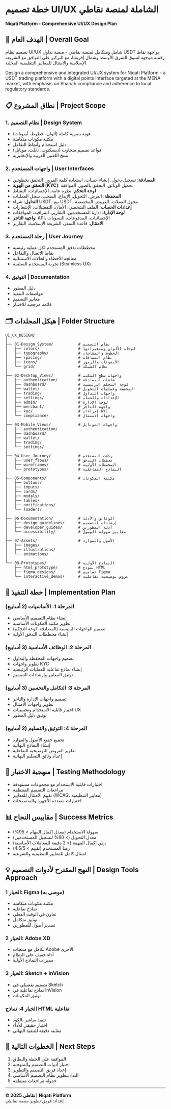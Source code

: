 # خطة تصميم UI/UX الشاملة لمنصة نقاطي
**Niqati Platform - Comprehensive UI/UX Design Plan**

## 🎯 الهدف العام | Overall Goal

تصميم نظام UI/UX شامل ومتكامل لمنصة نقاطي - منصة تداول USDT بواجهة نقاط رقمية موجهة لسوق الشرق الأوسط وشمال إفريقيا، مع التركيز على التوافق مع الشريعة الإسلامية والامتثال للمعايير التنظيمية المحلية.

Design a comprehensive and integrated UI/UX system for Niqati Platform - a USDT trading platform with a digital points interface targeted at the MENA market, with emphasis on Shariah compliance and adherence to local regulatory standards.

## 📋 نطاق المشروع | Project Scope

### 1. نظام التصميم | Design System
- هوية بصرية كاملة (ألوان، خطوط، أيقونات)
- مكتبة مكونات متكاملة
- دليل استخدام وأنماط التفاعل
- قواعد تصميم متجاوب (ديسكتوب، تابلت، موبايل)
- نسخ اللغتين العربية والإنجليزية

### 2. واجهات المستخدم | User Interfaces
- **المصادقة**: تسجيل دخول، إنشاء حساب، استعادة كلمة المرور، التحقق بخطوتين
- **التحقق من الهوية (KYC)**: تحميل الوثائق، التحقق بالصور، الموافقة
- **لوحة التحكم**: نظرة عامة، الإحصائيات، النشاط
- **المحفظة**: العرض، التحويل، الإيداع، السحب، سجل العمليات
- **التداول**: شراء USDT، بيع USDT، محول العملات، العروض المخصصة
- **إعدادات الحساب**: الملف الشخصي، الأمان، التفضيلات، الإشعارات
- **لوحة الإدارة**: إدارة المستخدمين، التقارير، المراقبة، الموافقات
- **واجهة التاجر**: API، الإحصائيات، المدفوعات، التسويات
- **الامتثال**: قاعدة السفر، الشريعة الإسلامية، التقارير

### 3. رحلة المستخدم | User Journey
- مخططات تدفق المستخدم لكل عملية رئيسية
- نقاط الاتصال والتفاعل
- معالجة الأخطاء والحالات الاستثنائية
- تجربة المستخدم السلسة (Seamless UX)

### 4. التوثيق | Documentation
- دليل المطور
- مواصفات التنفيذ
- معايير التصميم
- قائمة مرجعية للاختبار

## 🗂️ هيكل المجلدات | Folder Structure

```
UI_UX_DESIGN/
│
├── 01-Design_System/           # نظام التصميم
│   ├── colors/                 # لوحات الألوان ومتغيراتها
│   ├── typography/             # الخطوط والمقاسات
│   ├── spacing/                # نظام المسافات
│   ├── icons/                  # الأيقونات والرموز
│   └── grid/                   # نظام الشبكة
│
├── 02-Desktop_Views/           # واجهات سطح المكتب
│   ├── authentication/         # شاشات المصادقة
│   ├── dashboard/              # لوحة التحكم الرئيسية
│   ├── wallet/                 # المحفظة وعمليات التحويل
│   ├── trading/                # واجهات التداول
│   ├── settings/               # الإعدادات والحساب
│   ├── admin/                  # لوحة الإدارة
│   ├── merchant/               # واجهة التاجر
│   ├── kyc/                    # إجراءات KYC
│   └── compliance/             # واجهات الامتثال
│
├── 03-Mobile_Views/            # واجهات الموبايل
│   ├── authentication/
│   ├── dashboard/
│   ├── wallet/
│   ├── trading/
│   └── settings/
│
├── 04-User_Journey/            # رحلات المستخدم
│   ├── user_flows/             # مخططات التدفق
│   ├── wireframes/             # المخططات الأولية
│   └── prototypes/             # النماذج التفاعلية
│
├── 05-Components/              # مكتبة المكونات
│   ├── buttons/
│   ├── inputs/
│   ├── cards/
│   ├── modals/
│   ├── tables/
│   ├── notifications/
│   └── loaders/
│
├── 06-Documentation/           # الوثائق والأدلة
│   ├── design_guidelines/      # إرشادات التصميم
│   ├── developer_guides/       # أدلة المطورين
│   └── accessibility/          # معايير سهولة الوصول
│
├── 07-Assets/                  # الأصول والموارد
│   ├── images/
│   ├── illustrations/
│   └── animations/
│
└── 08-Prototypes/              # النماذج الأولية
    ├── html_prototype/         # نموذج HTML
    ├── figma_designs/          # تصاميم Figma
    └── interactive_demos/      # عروض توضيحية تفاعلية
```

## 🚀 خطة التنفيذ | Implementation Plan

### المرحلة 1: الأساسيات (2 أسابيع)
- إنشاء نظام التصميم الأساسي
- تطوير مكتبة المكونات الأساسية
- تصميم الواجهات الرئيسية (المصادقة، لوحة التحكم)
- إنشاء مخططات التدفق الأولية

### المرحلة 2: الوظائف الأساسية (3 أسابيع)
- تصميم واجهات المحفظة والتداول
- تطوير واجهات KYC
- إنشاء نماذج تفاعلية للعمليات الرئيسية
- توثيق المعايير وإرشادات التصميم

### المرحلة 3: التكامل والتحسين (3 أسابيع)
- تصميم واجهات الإدارة والتاجر
- تطوير واجهات الامتثال
- اختبار قابلية الاستخدام وتحسينات UX
- توثيق دليل المطور

### المرحلة 4: التوثيق والتسليم (2 أسابيع)
- تجميع جميع الأصول والموارد
- إنشاء النماذج النهائية
- تطوير العروض التوضيحية التفاعلية
- إعداد وثائق التسليم النهائية

## 🧪 منهجية الاختبار | Testing Methodology

- اختبارات قابلية الاستخدام مع مجموعات مستهدفة
- مراجعات التصميم المنتظمة
- تقييم الامتثال للمعايير (WCAG، معايير التنظيمية)
- اختبارات متعددة الأجهزة والمتصفحات

## 📊 مقاييس النجاح | Success Metrics

- سهولة الاستخدام (معدل إكمال المهام > 95%)
- معدل التحويل (> 60% لتسجيل المستخدمين)
- زمن إكمال المهمة (< 2 دقيقة للمعاملات الأساسية)
- رضا المستخدم (تقييم > 4.5/5)
- امتثال كامل للمعايير التنظيمية والشرعية

## 💡 النهج المقترح لأدوات التصميم | Design Tools Approach

### الخيار 1: Figma (موصى به)
- مكتبة مكونات متكاملة
- نماذج تفاعلية
- تعاون في الوقت الفعلي
- توثيق متكامل
- تصدير أصول للمطورين

### الخيار 2: Adobe XD
- تكامل مع منتجات Adobe الأخرى
- أداء خفيف على النظام
- مميزات النماذج الأولية

### الخيار 3: Sketch + InVision
- تصميم تفصيلي في Sketch
- نماذج تفاعلية في InVision
- توثيق المكونات

### الخيار 4: نماذج HTML تفاعلية
- تنفيذ مباشر بالكود
- اختبار حقيقي للأداء
- معاينة دقيقة للتنفيذ النهائي

## 🔄 الخطوات التالية | Next Steps

1. الموافقة على الخطة والنطاق
2. اختيار أدوات التصميم والمنهجية
3. إعداد فريق التصميم والتطوير
4. البدء بتطوير نظام التصميم الأساسي
5. جدولة مراجعات منتظمة

---

**© 2025 نقاطي | Niqati Platform**  
إعداد: فريق تطوير منصة نقاطي
